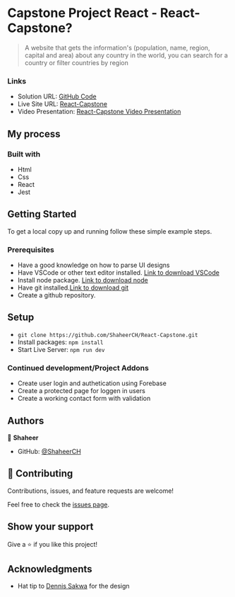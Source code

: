 # Capstone Project React - React-Capstone?

> A website that gets the information's (population, name, region, capital and area) about any country in the world, you can search for a country or filter countries by region

### Links

- Solution URL: [GitHub Code]()
- Live Site URL: [React-Capstone]("https://mellow-nasturtium-6bd1e4.netlify.app/")
- Video Presentation: [React-Capstone Video Presentation]()

## My process

### Built with

- Html
- Css
- React
- Jest

## Getting Started

To get a local copy up and running follow these simple example steps.

### Prerequisites

- Have a good knowledge on how to parse UI designs
- Have VSCode or other text editor installed. [Link to download VSCode](https://code.visualstudio.com/download)
- Install node package. [Link to download node](https://nodejs.org/en/download/)
- Have git installed.[Link to download git](https://git-scm.com/downloads)
- Create a github repository.

## Setup

- `git clone https://github.com/ShaheerCH/React-Capstone.git`
- Install packages: `npm install`
- Start Live Server: `npm run dev`

### Continued development/Project Addons

- Create user login and authetication using Forebase
- Create a protected page for loggen in users
- Create a working contact form with validation

## Authors

👤 **Shaheer**

- GitHub: [@ShaheerCH](https://github.com/ShaheerCH)

## 🤝 Contributing

Contributions, issues, and feature requests are welcome!

Feel free to check the [issues page](../../issues/).

## Show your support

Give a ⭐️ if you like this project!

## Acknowledgments

- Hat tip to [Dennis Sakwa](https://www.behance.net/sakwadesignstudio) for the design
